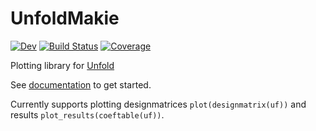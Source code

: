 # UnfoldMakie


[![Dev](https://img.shields.io/badge/docs-dev-blue.svg)](https://unfoldtoolbox.github.io/UnfoldMakie.jl/dev)
[![Build Status](https://github.com/unfoldtoolbox/UnfoldMakie.jl/workflows/CI/badge.svg)](https://github.com/unfoldtoolbox/UnfoldMakie.jl/actions)
[![Coverage](https://codecov.io/gh/behinger/UnfoldMakie.jl/branch/master/graph/badge.svg)](https://codecov.io/gh/behinger/UnfoldMakie.jl)


Plotting library for [Unfold](https://github.com/unfoldtoolbox/unfold.jl/)


See [documentation](https://unfoldtoolbox.github.io/UnfoldMakie.jl/dev) to get started. 

Currently supports plotting designmatrices `plot(designmatrix(uf))` and results `plot_results(coeftable(uf))`.
